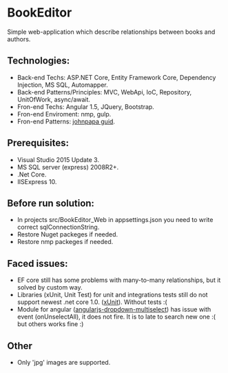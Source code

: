 # BookEditor

Simple web-application which describe relationships between books and authors.

## Technologies: 
 - Back-end Techs: ASP.NET Core, Entity Framework Core, Dependency Injection, MS SQL, Automapper.
 - Back-end Patterns/Principles: MVC, WebApi, IoC, Repository, UnitOfWork, async/await.
 - Fron-end Techs: Angular 1.5, JQuery, Bootstrap.
 - Fron-end Enviroment: nmp, gulp.
 - Fron-end Patterns: [johnpapa guid](https://github.com/johnpapa/angular-styleguide/blob/master/a1/README.md).

## Prerequisites:
 - Visual Studio 2015 Update 3. 
 - MS SQL server (express) 2008R2+.
 - .Net Core.
 - IISExpress 10.

## Before run solution:
 - In projects src/BookEditor_Web in appsettings.json you need to write correct sqlConnectionString.
 - Restore Nuget packeges if needed.
 - Restore nmp packeges if needed.
 
## Faced issues:
 - EF core still has some problems with many-to-many relationships, but it solved by custom way.
 - Libraries (xUnit, Unit Test) for unit and integrations tests still do not support newest .net core 1.0. ([xUnit](http://xunit.github.io/docs/getting-started-dotnet-core.html)). Without tests :(
 - Module for angular ([angularjs-dropdown-multiselect](http://dotansimha.github.io/angularjs-dropdown-multiselect/#/)) has issue with event (onUnselectAll), it does not fire. It is to late to search new one :( but others works fine :)

## Other
 - Only 'jpg' images are supported.
